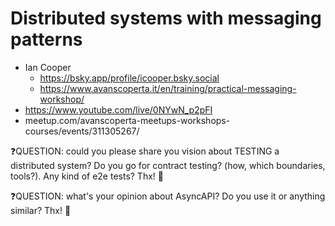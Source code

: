 # Distributed systems with messaging patterns
- Ian Cooper
    - https://bsky.app/profile/icooper.bsky.social
    - https://www.avanscoperta.it/en/training/practical-messaging-workshop/
- https://www.youtube.com/live/0NYwN_p2pFI
- meetup.com/avanscoperta-meetups-workshops-courses/events/311305267/


❓QUESTION: could you please share you vision about TESTING a distributed system? Do you go for contract testing? (how, which boundaries, tools?). Any kind of e2e tests? Thx! 🙏


❓QUESTION: what's your opinion about AsyncAPI? Do you use it or anything similar? Thx! 🙏